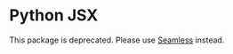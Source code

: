# Python JSX

This package is deprecated. Please use [Seamless](https://pypi.org/project/python-seamless/) instead.